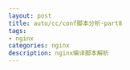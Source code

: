 ```yaml
---
layout: post
title: auto/cc/conf脚本分析-part8
tags:
- nginx
categories: nginx
description: nginx编译脚本解析
---
```






<!-- more -->

<br />
<br />
<br />


